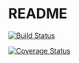 # README

[![Build Status](https://img.shields.io/endpoint.svg?url=https%3A%2F%2Factions-badge.atrox.dev%2FTonyDischein%2FTaskManagerTest%2Fbadge%3Fref%3Dfeature%252Fdevops-n&style=flat)](https://actions-badge.atrox.dev/TonyDischein/TaskManagerTest/goto?ref=feature%2Fdevops-n)

[![Coverage Status](https://coveralls.io/repos/github/TonyDischein/TaskManagerTest/badge.svg?branch=feature/devops-n)](https://coveralls.io/github/TonyDischein/TaskManagerTest?branch=feature/devops-n)
